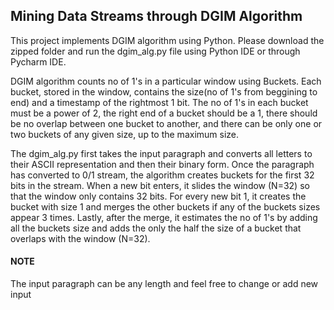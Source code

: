 <h2>Mining Data Streams through DGIM Algorithm</h2>

This project implements DGIM algorithm using Python. Please download the zipped folder 
and run the dgim_alg.py file using Python IDE or through Pycharm IDE. 

DGIM algorithm counts no of 1's in a particular window using Buckets. Each bucket,
stored in the window, contains the size(no of 1's from beggining to end) and a timestamp
of the rightmost 1 bit. The no of 1's in each bucket must be a power of 2, the right end of a 
bucket should be a 1, there should be no overlap between one bucket to another, and there can be 
only one or two buckets of any given size, up to the maximum size. 

The dgim_alg.py first takes the input paragraph and converts all letters to their ASCII representation 
and then their binary form. Once the paragraph has converted to 0/1 stream, the algorithm creates buckets 
for the first 32 bits in the stream. When a new bit enters, it slides the window (N=32) so that the 
window only contains 32 bits. For every new bit 1, it creates the bucket with size 1 and merges the other buckets
if any of the buckets sizes appear 3 times. Lastly, after the merge, it estimates the no of 1's by adding all the 
buckets size and adds the only the half the size of a bucket that overlaps with the window (N=32). 

<h4>NOTE</h4> The input paragraph can be any length and feel free to change or add new input
